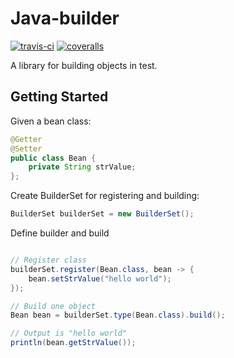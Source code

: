 # Java-builder
[![travis-ci](https://travis-ci.org/leeonky/java-builder.svg?branch=master)](https://travis-ci.org/leeonky/java-builder)
[![coveralls](https://coveralls.io/repos/github/leeonky/java-builder/badge.svg?branch=master)](https://coveralls.io/github/leeonky/java-builder)

A library for building objects in test.

## Getting Started

Given a bean class:

```java
@Getter
@Setter
public class Bean {
    private String strValue;
};
```

Create BuilderSet for registering and building:

```java
BuilderSet builderSet = new BuilderSet();
```

Define builder and build

```java

// Register class
builderSet.register(Bean.class, bean -> {
    bean.setStrValue("hello world");
});

// Build one object
Bean bean = builderSet.type(Bean.class).build();

// Output is "hello world"
println(bean.getStrValue());
```
